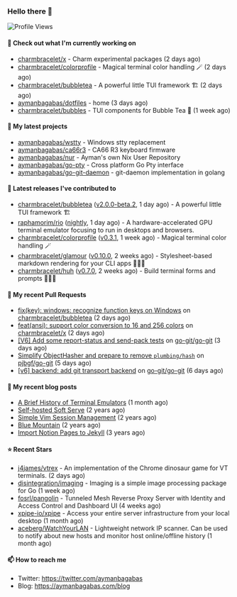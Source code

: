 ### Hello there 👋

![Profile Views](https://komarev.com/ghpvc/?username=aymanbagabas&label=PROFILE+VIEWS)

#### 👷 Check out what I'm currently working on

- [charmbracelet/x](https://github.com/charmbracelet/x) - Charm experimental packages (2 days ago)
- [charmbracelet/colorprofile](https://github.com/charmbracelet/colorprofile) - Magical terminal color handling 🪄 (2 days ago)
- [charmbracelet/bubbletea](https://github.com/charmbracelet/bubbletea) - A powerful little TUI framework 🏗 (2 days ago)
- [aymanbagabas/dotfiles](https://github.com/aymanbagabas/dotfiles) - home (3 days ago)
- [charmbracelet/bubbles](https://github.com/charmbracelet/bubbles) - TUI components for Bubble Tea 🫧 (1 week ago)

#### 🌱 My latest projects

- [aymanbagabas/wstty](https://github.com/aymanbagabas/wstty) - Windows stty replacement
- [aymanbagabas/ca66r3](https://github.com/aymanbagabas/ca66r3) - CA66 R3 keyboard firmware
- [aymanbagabas/nur](https://github.com/aymanbagabas/nur) - Ayman&#39;s own Nix User Repository
- [aymanbagabas/go-pty](https://github.com/aymanbagabas/go-pty) - Cross platform Go Pty interface
- [aymanbagabas/go-git-daemon](https://github.com/aymanbagabas/go-git-daemon) - git-daemon implementation in golang

#### 🔭 Latest releases I've contributed to

- [charmbracelet/bubbletea](https://github.com/charmbracelet/bubbletea) ([v2.0.0-beta.2](https://github.com/charmbracelet/bubbletea/releases/tag/v2.0.0-beta.2), 1 day ago) - A powerful little TUI framework 🏗
- [raphamorim/rio](https://github.com/raphamorim/rio) ([nightly](https://github.com/raphamorim/rio/releases/tag/nightly), 1 day ago) - A hardware-accelerated GPU terminal emulator focusing to run in desktops and browsers.
- [charmbracelet/colorprofile](https://github.com/charmbracelet/colorprofile) ([v0.3.1](https://github.com/charmbracelet/colorprofile/releases/tag/v0.3.1), 1 week ago) - Magical terminal color handling 🪄
- [charmbracelet/glamour](https://github.com/charmbracelet/glamour) ([v0.10.0](https://github.com/charmbracelet/glamour/releases/tag/v0.10.0), 2 weeks ago) - Stylesheet-based markdown rendering for your CLI apps 💇🏻‍♀️
- [charmbracelet/huh](https://github.com/charmbracelet/huh) ([v0.7.0](https://github.com/charmbracelet/huh/releases/tag/v0.7.0), 2 weeks ago) - Build terminal forms and prompts 🤷🏻‍♀️

#### 🔨 My recent Pull Requests

- [fix(key): windows: recognize function keys on Windows](https://github.com/charmbracelet/bubbletea/pull/1405) on [charmbracelet/bubbletea](https://github.com/charmbracelet/bubbletea) (2 days ago)
- [feat(ansi): support color conversion to 16 and 256 colors](https://github.com/charmbracelet/x/pull/444) on [charmbracelet/x](https://github.com/charmbracelet/x) (2 days ago)
- [[V6] Add some report-status and send-pack tests](https://github.com/go-git/go-git/pull/1536) on [go-git/go-git](https://github.com/go-git/go-git) (3 days ago)
- [Simplify ObjectHasher and prepare to remove `plumbing/hash`](https://github.com/pjbgf/go-git/pull/27) on [pjbgf/go-git](https://github.com/pjbgf/go-git) (5 days ago)
- [[v6] backend: add git transport backend](https://github.com/go-git/go-git/pull/1529) on [go-git/go-git](https://github.com/go-git/go-git) (6 days ago)

#### 📜 My recent blog posts

- [A Brief History of Terminal Emulators](https://aymanbagabas.com/blog/2025/03/11/a-brief-history-of-terminal-emulators.html) (1 month ago)
- [Self-hosted Soft Serve](https://aymanbagabas.com/blog/2023/04/28/self-hosted-soft-serve.html) (2 years ago)
- [Simple Vim Session Management](https://aymanbagabas.com/blog/2023/04/13/simple-vim-session-management.html) (2 years ago)
- [Blue Mountain](https://aymanbagabas.com/blog/2022/06/02/blue-mountain.html) (2 years ago)
- [Import Notion Pages to Jekyll](https://aymanbagabas.com/blog/2022/03/29/import-notion-pages-to-jekyll.html) (3 years ago)

#### ⭐ Recent Stars

- [j4james/vtrex](https://github.com/j4james/vtrex) - An implementation of the Chrome dinosaur game for VT terminals. (2 days ago)
- [disintegration/imaging](https://github.com/disintegration/imaging) - Imaging is a simple image processing package for Go (1 week ago)
- [fosrl/pangolin](https://github.com/fosrl/pangolin) - Tunneled Mesh Reverse Proxy Server with Identity and Access Control and Dashboard UI (4 weeks ago)
- [xpipe-io/xpipe](https://github.com/xpipe-io/xpipe) - Access your entire server infrastructure from your local desktop (1 month ago)
- [aceberg/WatchYourLAN](https://github.com/aceberg/WatchYourLAN) - Lightweight network IP scanner. Can be used to notify about new hosts and monitor host online/offline history (1 month ago)

#### 📫 How to reach me

- Twitter: https://twitter.com/aymanbagabas
- Blog: https://aymanbagabas.com/blog
